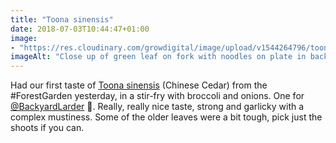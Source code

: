 ```yaml
---
title: "Toona sinensis"
date: 2018-07-03T10:44:47+01:00
image: 
- "https://res.cloudinary.com/growdigital/image/upload/v1544264796/toona-sinensis-42255918105.jpg"
imageAlt: "Close up of green leaf on fork with noodles on plate in background"
---
```


Had our first taste of [Toona sinensis](https://pfaf.org/user/plant.aspx?latinname=Toona+sinensis) (Chinese Cedar) from the #ForestGarden yesterday, in a stir-fry with broccoli and onions. One for [@BackyardLarder](https://twitter.com/BackyardLarder) 🙂. Really, really nice taste, strong and garlicky with a complex mustiness. Some of the older leaves were a bit tough, pick just the shoots if you can.
